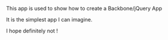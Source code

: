 This app is used to show how to create a Backbone/jQuery App

It is the simplest app I can imagine.

I hope definitely not !
